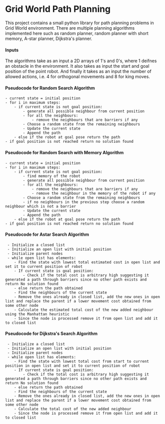 # Grid World Path Planning
This project contains a small python library for path planning problems in Grid World environment.
There are multiple planning algorithms implemented here such as random planner, random planner with short memory, A-star planner, Dijkstra's planner.

#### Inputs 
The algorithms take as an input a 2D arrays of 1's and 0's, where 1 deifnes an obstacle in the environment. It also takes as input the start and goal position of the point robot. And finally it takes as an input the number of allowed actions, i.e. 4 for orthogonal movements and 8 for king moves.

#### Pseudocode for Random Search Algorithm
```
- current state = initial position
- for i in maximum steps:
    - if current state is not goal position: 
        - generate all possible neighbour from current position
        - for all the neighbours:
            - remove the neighbours that are barriers if any
        - Choose a random state from the remaining neighbours
        - Update the current state
        - Append the path
    - else if the robot at goal pose return the path
- if goal position is not reached return no solution found
```

#### Pseudocode for Random Search with Memory Algorithm
```
- current state = initial position
- for i in maximum steps:
    - if current state is not goal position: 
        - find memory of the robot
        - generate all possible neighbour from current position
        - for all the neighbours:
            - remove the neighbours that are barriers if any
            - remove the neighbour in the memory of the robot if any
        - Choose a random state from the remaining neighbours
        - if no neighbours in the previous step choose a random neighbour which is not a barrier
        - Update the current state
        - Append the path
    - else if the robot at goal pose return the path
- if goal position is not reached return no solution found
```

#### Pseudocode for Astar Search Algorithm
```
 - Initialize a closed list
 - Initialize an open list with initial position
 - Initialize parent nodes
 - while open list has elements:
    - Find the state with lowest total estimated cost in open list and set it to current position of robot
    - If current state is goal position:
        - Check if the total cost is arbitrary high suggesting it generated a path through barriers since no other path exists and return No solution found
    - else return the path obtained
    - Find the neighbours of the current state 
    - Remove the ones already in closed list, add the new ones in open list and replace the parent if a lower movement cost obtained from some other node
    - Calculate the estimated total cost of the new added neighbour using the Manhattan heuristic
    - Since the node is processed remove it from open list and add it to closed list
```

#### Pseudocode for Dijkstra's Search Algorithm
```
 - Initialize a closed list
 - Initialize an open list with initial position
 - Initialize parent nodes
 - while open list has elements:
    - Find the state with lowest total cost from start to current position in open list and set it to current position of robot
    - If current state is goal position:
        - Check if the total cost is arbitrary high suggesting it generated a path through barriers since no other path exists and return No solution found
    - else return the path obtained
    - Find the neighbours of the current state 
    - Remove the ones already in closed list, add the new ones in open list and replace the parent if a lower movement cost obtained from some other node
    - Calculate the total cost of the new added neighbour
    - Since the node is processed remove it from open list and add it to closed list
```


